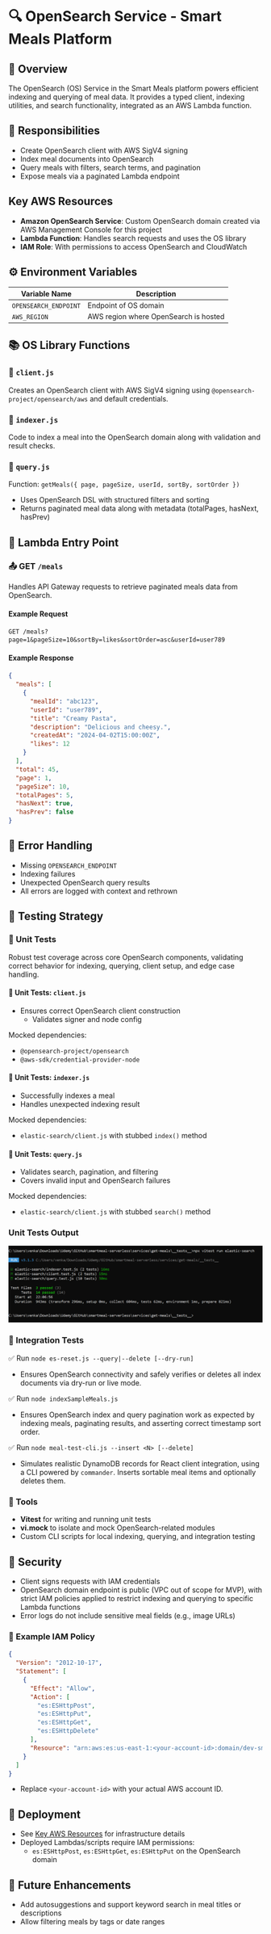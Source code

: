 # 🔍 OpenSearch Service - Smart Meals Platform

## 🧭 Overview

The OpenSearch (OS) Service in the Smart Meals platform powers efficient indexing and querying of meal data. It provides a typed client, indexing utilities, and search functionality, integrated as an AWS Lambda function.

## 📌 Responsibilities

- Create OpenSearch client with AWS SigV4 signing
- Index meal documents into OpenSearch
- Query meals with filters, search terms, and pagination
- Expose meals via a paginated Lambda endpoint

## Key AWS Resources

- **Amazon OpenSearch Service**: Custom OpenSearch domain created via AWS Management Console for this project
- **Lambda Function**: Handles search requests and uses the OS library
- **IAM Role**: With permissions to access OpenSearch and CloudWatch

## ⚙️ Environment Variables

| Variable Name         | Description                           |
| --------------------- | ------------------------------------- |
| `OPENSEARCH_ENDPOINT` | Endpoint of OS domain                 |
| `AWS_REGION`          | AWS region where OpenSearch is hosted |

## 📚 OS Library Functions

### 🧱 `client.js`

Creates an OpenSearch client with AWS SigV4 signing using `@opensearch-project/opensearch/aws` and default credentials.

### 🧱 `indexer.js`

Code to index a meal into the OpenSearch domain along with validation and result checks.

### 🧱 `query.js`

Function: `getMeals({ page, pageSize, userId, sortBy, sortOrder })`

- Uses OpenSearch DSL with structured filters and sorting
- Returns paginated meal data along with metadata (totalPages, hasNext, hasPrev)

## 📡 Lambda Entry Point

### 📤 GET `/meals`

Handles API Gateway requests to retrieve paginated meals data from OpenSearch.

#### Example Request

```
GET /meals?page=1&pageSize=10&sortBy=likes&sortOrder=asc&userId=user789
```

#### Example Response

```json
{
  "meals": [
    {
      "mealId": "abc123",
      "userId": "user789",
      "title": "Creamy Pasta",
      "description": "Delicious and cheesy.",
      "createdAt": "2024-04-02T15:00:00Z",
      "likes": 12
    }
  ],
  "total": 45,
  "page": 1,
  "pageSize": 10,
  "totalPages": 5,
  "hasNext": true,
  "hasPrev": false
}
```

## 🧨 Error Handling

- Missing `OPENSEARCH_ENDPOINT`
- Indexing failures
- Unexpected OpenSearch query results
- All errors are logged with context and rethrown

## 🧪 Testing Strategy

### 🧱 Unit Tests

Robust test coverage across core OpenSearch components, validating correct behavior for indexing, querying, client setup, and edge case handling.

#### 🧪 Unit Tests: `client.js`

- Ensures correct OpenSearch client construction
  - Validates signer and node config

Mocked dependencies:

- `@opensearch-project/opensearch`
- `@aws-sdk/credential-provider-node`

#### 🧪 Unit Tests: `indexer.js`

- Successfully indexes a meal
- Handles unexpected indexing result

Mocked dependencies:

- `elastic-search/client.js` with stubbed `index()` method

#### 🧪 Unit Tests: `query.js`

- Validates search, pagination, and filtering
- Covers invalid input and OpenSearch failures

Mocked dependencies:

- `elastic-search/client.js` with stubbed `search()` method

### Unit Tests Output

![OpenSearch Unit Tests](../docs/os-unit-tests.PNG)

### 🔗 Integration Tests

✅ Run `node es-reset.js --query|--delete [--dry-run]`

- Ensures OpenSearch connectivity and safely verifies or deletes all index documents via dry-run or live mode.

✅ Run `node indexSampleMeals.js`

- Ensures OpenSearch index and query pagination work as expected by indexing meals, paginating results, and asserting correct timestamp sort order.

✅ Run `node meal-test-cli.js --insert <N> [--delete]`

- Simulates realistic DynamoDB records for React client integration, using a CLI powered by `commander`. Inserts sortable meal items and optionally deletes them.

### 🧰 Tools

- **Vitest** for writing and running unit tests
- **vi.mock** to isolate and mock OpenSearch-related modules
- Custom CLI scripts for local indexing, querying, and integration testing

## 🔐 Security

- Client signs requests with IAM credentials
- OpenSearch domain endpoint is public (VPC out of scope for MVP), with strict IAM policies applied to restrict indexing and querying to specific Lambda functions
- Error logs do not include sensitive meal fields (e.g., image URLs)

### 🔐 Example IAM Policy

```json
{
  "Version": "2012-10-17",
  "Statement": [
    {
      "Effect": "Allow",
      "Action": [
        "es:ESHttpPost",
        "es:ESHttpPut",
        "es:ESHttpGet",
        "es:ESHttpDelete"
      ],
      "Resource": "arn:aws:es:us-east-1:<your-account-id>:domain/dev-smart-meals-es/*"
    }
  ]
}
```

- Replace `<your-account-id>` with your actual AWS account ID.

## 🚀 Deployment

- See [Key AWS Resources](#key-aws-resources) for infrastructure details
- Deployed Lambdas/scripts require IAM permissions:
  - `es:ESHttpPost`, `es:ESHttpGet`, `es:ESHttpPut` on the OpenSearch domain

## 🔮 Future Enhancements

- Add autosuggestions and support keyword search in meal titles or descriptions
- Allow filtering meals by tags or date ranges

